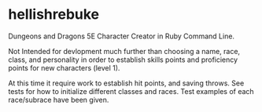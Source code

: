 # hellishrebuke
Dungeons and Dragons 5E Character Creator in Ruby Command Line.

Not Intended for devlopment much further than choosing a name, race, class, and personality in order to establish skills points and proficiency points for new characters (level 1). 

At this time it require work to establish hit points, and saving throws. 
See tests for how to initialize different classes and races. 
Test examples of each race/subrace have been given. 
